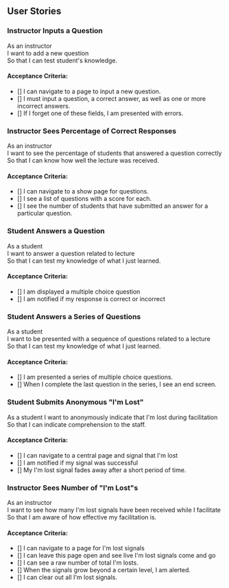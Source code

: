 ## User Stories
### Instructor Inputs a Question

As an instructor  
I want to add a new question  
So that I can test student's knowledge.  

#### Acceptance Criteria:
* [] I can navigate to a page to input a new question.  
* [] I must input a question, a correct answer, as well as one
or more incorrect answers.  
* [] If I forget one of these fields, I am presented with errors.  

### Instructor Sees Percentage of Correct Responses

As an instructor  
I want to see the percentage of students that answered a question correctly  
So that I can know how well the lecture was received.  

#### Acceptance Criteria:
* [] I can navigate to a show page for questions.  
* [] I see a list of questions with a score for each.  
* [] I see the number of students that have submitted an answer for
a particular question.  

### Student Answers a Question

As a student  
I want to answer a question related to lecture  
So that I can test my knowledge of what I just learned.  

#### Acceptance Criteria:
* [] I am displayed a multiple choice question  
* [] I am notified if my response is correct or incorrect  

### Student Answers a Series of Questions

As a student  
I want to be presented with a sequence of questions related to a lecture  
So that I can test my knowledge of what I just learned.  

#### Acceptance Criteria:
* [] I am presented a series of multiple choice questions.  
* [] When I complete the last question in the series, I see an end screen.  

### Student Submits Anonymous "I'm Lost"

As a student
I want to anonymously indicate that I'm lost during facilitation  
So that I can indicate comprehension to the staff.  

#### Acceptance Criteria:
* [] I can navigate to a central page and signal that I'm lost  
* [] I am notified if my signal was successful  
* [] My I'm lost signal fades away after a short period of time.  

### Instructor Sees Number of "I'm Lost"s

As an instructor  
I want to see how many I'm lost signals have been received while I facilitate  
So that I am aware of how effective my facilitation is.  

#### Acceptance Criteria:
* [] I can navigate to a page for I'm lost signals  
* [] I can leave this page open and see live I'm lost signals come and go  
* [] I can see a raw number of total I'm losts.  
* [] When the signals grow beyond a certain level, I am alerted.  
* [] I can clear out all I'm lost signals.  
